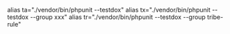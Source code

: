 alias ta="./vendor/bin/phpunit --testdox"
alias tx="./vendor/bin/phpunit --testdox --group xxx"
alias tr="./vendor/bin/phpunit --testdox --group tribe-rule"


